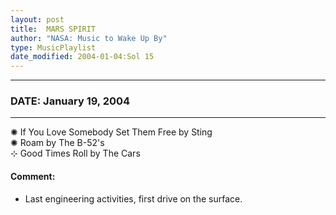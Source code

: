 ```yaml
---
layout: post
title:  MARS SPIRIT
author: "NASA: Music to Wake Up By"
type: MusicPlaylist
date_modified: 2004-01-04:Sol 15
---
```


----
### DATE: January 19, 2004
----
✺ If You Love Somebody Set Them Free by Sting  &nbsp;<br />✺ Roam by The B-52's  &nbsp;<br />⊹ Good Times Roll by The Cars

#### Comment:
* Last engineering activities, first drive on the surface.
